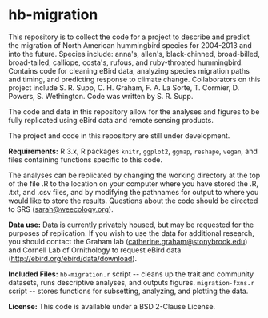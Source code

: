 hb-migration
============

This repository is to collect the code for a project to describe and predict the migration of North American hummingbird species for 2004-2013 and into the future. Species include: anna's, allen's, black-chinned, broad-billed, broad-tailed, calliope, costa's, rufous, and ruby-throated hummingbird. Contains code for cleaning eBird data, analyzing species migration paths and timing, and predicting response to climate change. Collaborators on this project include S. R. Supp, C. H. Graham, F. A. La Sorte, T. Cormier, D. Powers, S. Wethington.
Code was written by S. R. Supp.

The code and data in this repository allow for the analyses and figures to be fully replicated using eBird data and remote sensing products.

The project and code in this repository are still under development.

**Requirements:**
R 3.x, R packages `knitr`, `ggplot2`, `ggmap`, `reshape`, `vegan`, and files containing functions specific to this code.

The analyses can be replicated by changing the working directory at the top of the file .R to the location on your computer where you have stored the .R, .txt, and .csv files, and by modifying the pathnames for output to where you would like to store the results. Questions about the code should be directed to SRS (sarah@weecology.org).


**Data use:**
Data is currently privately housed, but may be requested for the purposes of replication. If you wish to use the data for additional research, you should contact the Graham lab (catherine.graham@stonybrook.edu) and Cornell Lab of Ornithology to request eBird data (http://ebird.org/ebird/data/download).


**Included Files:**
`hb-migration.r` script -- cleans up the trait and community datasets, runs descriptive analyses, and outputs figures.
`migration-fxns.r` script -- stores functions for subsetting, analyzing, and plotting the data.

**License:** This code is available under a BSD 2-Clause License.
